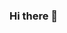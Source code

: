 ### Hi there 👋

<!--[![Anurag's GitHub stats](https://github-readme-stats.vercel.app/api?username=beyzailhan)](https://github.com/anuraghazra/github-readme-stats)-->

<!--
**beyzailhan/beyzailhan** is a ✨ _special_ ✨ repository because its `README.md` (this file) appears on your GitHub profile.

Here are some ideas to get you started:

- 🔭 I’m currently working on ...
- 🌱 I’m currently learning ...
- 👯 I’m looking to collaborate on ...
- 🤔 I’m looking for help with ...
- 💬 Ask me about ...
- 📫 How to reach me: ...
- 😄 Pronouns: ...
- ⚡ Fun fact: ...
-->
